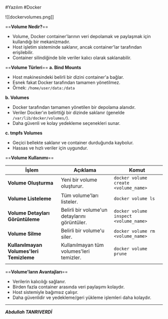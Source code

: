 #Yazılım #Docker 

![[dockervolumes.png]]

==**Volume Nedir?**==

- Volume, Docker container'larının veri depolamak ve paylaşmak için kullandığı bir mekanizmadır.
- Host işletim sisteminde saklanır, ancak container'lar tarafından erişilebilir.
- Container silindiğinde bile veriler kalıcı olarak saklanabilir.


==**Volume Türleri**==
**a. Bind Mounts**
- Host makinesindeki belirli bir dizini container'a bağlar.
- Esnek fakat Docker tarafından tamamen yönetilmez.
- Örnek: `/home/user/data:/data`

**b. Volumes**
- Docker tarafından tamamen yönetilen bir depolama alanıdır.
- Veriler Docker'ın belirttiği bir dizinde saklanır (genelde `/var/lib/docker/volumes/`).
- Daha güvenli ve kolay yedekleme seçenekleri sunar.

 **c. tmpfs Volumes**
- Geçici bellekte saklanır ve container durduğunda kaybolur.
- Hassas ve hızlı veriler için uygundur.


==**Volume Kullanımı**==

| **İşlem**                                | **Açıklama**                                  | **Komut**                             |
| ---------------------------------------- | --------------------------------------------- | ------------------------------------- |
| **Volume Oluşturma**                     | Yeni bir volume oluşturur.                    | `docker volume create <volume_name>`  |
| **Volume Listeleme**                     | Tüm volume'ları listeler.                     | `docker volume ls`                    |
| **Volume Detayları Görüntüleme**         | Belirli bir volume'un detaylarını görüntüler. | `docker volume inspect <volume_name>` |
| **Volume Silme**                         | Belirli bir volume'u siler.                   | `docker volume rm <volume_name>`      |
| **Kullanılmayan Volumes'leri Temizleme** | Kullanılmayan tüm volumes'leri temizler.      | `docker volume prune`                 |
|                                          |                                               |                                       |

==**Volume'ların Avantajları**==
- Verilerin kalıcılığı sağlanır.
- Birden fazla container arasında veri paylaşımı kolaydır.
- Host sistemiyle bağımsız çalışır.
- Daha güvenlidir ve yedekleme/geri yükleme işlemleri daha kolaydır.

--- 
***Abdullah TANRIVERDİ***

